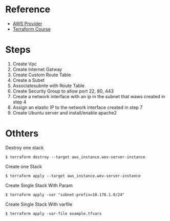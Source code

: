 # Reference

- [AWS Provider][AWS-Provider]
- [Terraform Course][freeCodeCamp.org]

# Steps
1. Create Vpc
2. Create Internet Gatway
3. Create Custom Route Table
4. Create a Subet
5. Associatesubnte with Route Table
6. Create Security Group to allow port 22, 80, 443
7. Create a network interface with an ip in the subnet that waws created in step 4
8. Assign an elastic IP to the network interface created in step 7
9. Create Ubuntu server and install/enable apache2
 
# Othters

Destroy one stack

    $ terraform destroy --target aws_instance.wev-server-instance

Create one Stack

    $ terraform apply --target aws_instance.wev-server-instance

Create Single Stack With Param

    $ terraform apply -var "subnet-prefix=10.178.1.0/24"

Create Single Stack With varfile

    $ terraform apply -var-file example.tfvars

<!-- Reference -->

[AWS-Provider]: https://registry.terraform.io/providers/hashicorp/aws/latest/docs
[freeCodeCamp.org]: https://www.youtube.com/watch?v=SLB_c_ayRMo